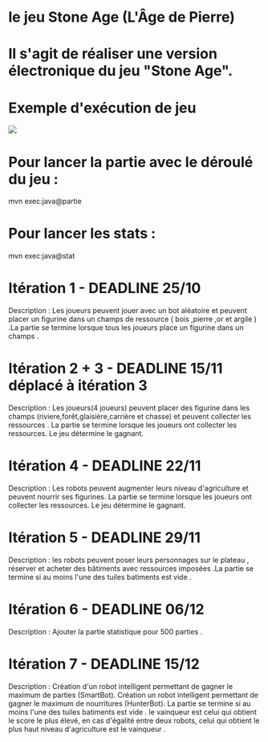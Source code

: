 #  le jeu Stone Age (L'Âge de Pierre)

# Il s'agit de réaliser une version électronique du jeu "Stone Age".

# Exemple d'exécution de jeu

![](Game.gif.gif)

# Pour lancer la partie avec le déroulé du jeu :
mvn exec:java@partie 
# Pour lancer les stats :
mvn exec:java@stat


# Itération 1 - DEADLINE 25/10

Description : Les joueurs peuvent jouer avec un bot aléatoire et peuvent  placer un figurine dans un champs de ressource ( bois ,pierre ,or  et argile ) .La partie se termine lorsque tous les joueurs place  un figurine dans un champs .

# Itération 2 + 3 - DEADLINE 15/11 déplacé à itération 3

Description : Les joueurs(4 joueurs) peuvent placer des figurine dans les champs  (riviere,forêt,glaisière,carrière et chasse)  et peuvent collecter les ressources . La partie se termine lorsque les joueurs ont collecter les ressources. Le jeu détermine le gagnant. 


# Itération 4 - DEADLINE 22/11
Description : Les robots peuvent augmenter leurs niveau d'agriculture et peuvent nourrir ses figurines. La partie se termine lorsque les joueurs ont collecter les ressources. Le jeu détermine le gagnant.


# Itération 5 - DEADLINE 29/11

Description : les robots peuvent poser leurs personnages sur le plateau , réserver et acheter des bâtiments avec ressources imposées .La partie se termine si au moins l'une des tuiles batiments est vide .

# Itération 6 - DEADLINE 06/12

Description : Ajouter la partie statistique pour 500 parties .

# Itération 7 - DEADLINE 15/12

Description : Création d'un robot intelligent permettant de gagner le maximum de parties (SmartBot). Création un robot intelligent permettant de gagner le maximum de nourritures (HunterBot). La partie se termine si au moins l'une des tuiles batiments est vide . le vainqueur est celui qui obtient le score le plus élevé, en cas d'égalité entre deux robots, celui qui obtient le plus haut niveau d'agriculture est le vainqueur .






